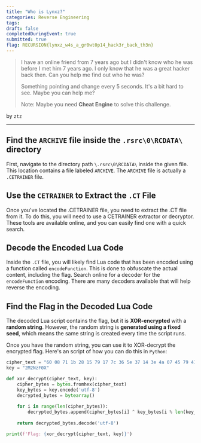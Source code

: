 ```yaml
---
title: "Who is Lynxz?"
categories: Reverse Engineering
tags: 
draft: false
completedDuringEvent: true
submitted: true
flag: RECURSION{lynxz_w4s_a_gr0wt0p14_hack3r_back_th3n}
---
```

> I have an online friend from 7 years ago but I didn't know who he was before I met him 7 years ago. I only know that he was a great hacker back then. Can you help me find out who he was?
>
> Something pointing and change every 5 seconds. It's a bit hard to see. Maybe you can help me?
>
> Note: Maybe you need **Cheat Engine** to solve this challenge.

by `ztz`

---

## Find the `ARCHIVE` file inside the `.rsrc\0\RCDATA\` directory

First, navigate to the directory path `\.rsrc\0\RCDATA\` inside the given file. This location contains a file labeled `ARCHIVE`. The `ARCHIVE` file is actually a `.CETRAINER` file.

## Use the `CETRAINER` to Extract the `.CT` File

Once you've located the .CETRAINER file, you need to extract the .CT file from it. To do this, you will need to use a CETRAINER extractor or decryptor. These tools are available online, and you can easily find one with a quick search.

## Decode the Encoded Lua Code

Inside the `.CT` file, you will likely find Lua code that has been encoded using a function called `encodeFunction`. This is done to obfuscate the actual content, including the flag. Search online for a decoder for the `encodeFunction` encoding. There are many decoders available that will help reverse the encoding.

## Find the Flag in the Decoded Lua Code

The decoded Lua script contains the flag, but it is **XOR-encrypted** with a **random string**. However, the random string is **generated using a fixed seed**, which means the same string is created every time the script runs.

Once you have the random string, you can use it to XOR-decrypt the encrypted flag. Here's an script of how you can do this in `Python`:

```py
cipher_text = "60 08 71 1b 28 15 79 17 7c 36 5e 37 14 3e 4a 07 45 79 41 11 1b 19 57 2a 02 3a 46 7e 0a 77 04 07 5a 2c 51 25 49 34 6f 3a 53 2e 59 11 0e 2e 03 36 4f"
key = "2M2NzF0X"

def xor_decrypt(cipher_text, key):
    cipher_bytes = bytes.fromhex(cipher_text)
    key_bytes = key.encode('utf-8')
    decrypted_bytes = bytearray()
    
    for i in range(len(cipher_bytes)):
        decrypted_bytes.append(cipher_bytes[i] ^ key_bytes[i % len(key_bytes)])
    
    return decrypted_bytes.decode('utf-8')

print(f'Flag: {xor_decrypt(cipher_text, key)}')
```

